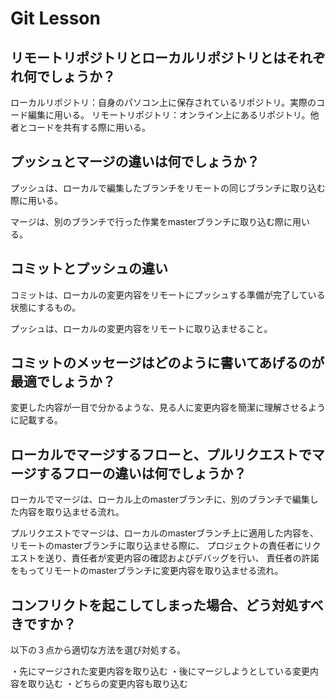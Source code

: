 # Git Lesson

## リモートリポジトリとローカルリポジトリとはそれぞれ何でしょうか？
ローカルリポジトリ：自身のパソコン上に保存されているリポジトリ。実際のコード編集に用いる。
リモートリポジトリ：オンライン上にあるリポジトリ。他者とコードを共有する際に用いる。


## プッシュとマージの違いは何でしょうか？
プッシュは、ローカルで編集したブランチをリモートの同じブランチに取り込む際に用いる。

マージは、別のブランチで行った作業をmasterブランチに取り込む際に用いる。


## コミットとプッシュの違い
コミットは、ローカルの変更内容をリモートにプッシュする準備が完了している状態にするもの。

プッシュは、ローカルの変更内容をリモートに取り込ませること。


## コミットのメッセージはどのように書いてあげるのが最適でしょうか？
変更した内容が一目で分かるような、見る人に変更内容を簡潔に理解させるように記載する。


## ローカルでマージするフローと、プルリクエストでマージするフローの違いは何でしょうか？
ローカルでマージは、ローカル上のmasterブランチに、別のブランチで編集した内容を取り込ませる流れ。

プルリクエストでマージは、ローカルのmasterブランチ上に適用した内容を、リモートのmasterブランチに取り込ませる際に、
プロジェクトの責任者にリクエストを送り、責任者が変更内容の確認およびデバッグを行い、
責任者の許諾をもってリモートのmasterブランチに変更内容を取り込ませる流れ。


## コンフリクトを起こしてしまった場合、どう対処すべきですか？
以下の３点から適切な方法を選び対処する。

・先にマージされた変更内容を取り込む
・後にマージしようとしている変更内容を取り込む
・どちらの変更内容も取り込む
